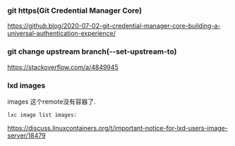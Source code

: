 ### git https(Git Credential Manager Core)

https://github.blog/2020-07-02-git-credential-manager-core-building-a-universal-authentication-experience/

### git change upstream branch(--set-upstream-to)

https://stackoverflow.com/a/4849945


### lxd images

images 这个remote没有容器了.
    
    lxc image list images:

https://discuss.linuxcontainers.org/t/important-notice-for-lxd-users-image-server/18479